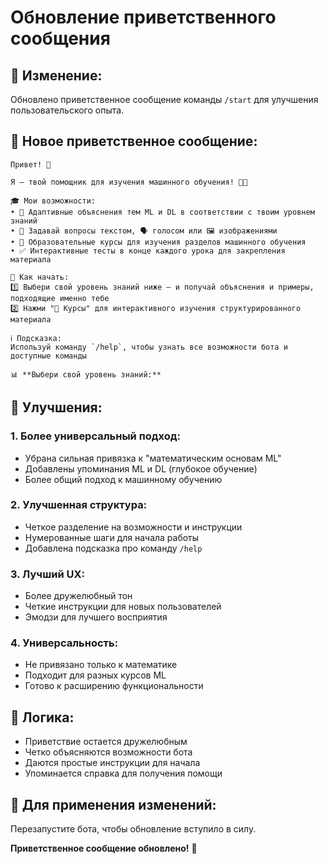 # Обновление приветственного сообщения

## 🔄 **Изменение:**
Обновлено приветственное сообщение команды `/start` для улучшения пользовательского опыта.

## 📝 **Новое приветственное сообщение:**

```
Привет! 👋

Я — твой помощник для изучения машинного обучения! 🤖🧮

🎓 Мои возможности:
• 🎯 Адаптивные объяснения тем ML и DL в соответствии с твоим уровнем знаний  
• 💬 Задавай вопросы текстом, 🗣 голосом или 🖼 изображениями  
• 📖 Образовательные курсы для изучения разделов машинного обучения  
• ✅ Интерактивные тесты в конце каждого урока для закрепления материала  

🚀 Как начать:
1️⃣ Выбери свой уровень знаний ниже — и получай объяснения и примеры, подходящие именно тебе  
2️⃣ Нажми "📖 Курсы" для интерактивного изучения структурированного материала  

ℹ️ Подсказка:  
Используй команду `/help`, чтобы узнать все возможности бота и доступные команды

📊 **Выбери свой уровень знаний:**
```

## 🎯 **Улучшения:**

### **1. Более универсальный подход:**
- Убрана сильная привязка к "математическим основам ML"
- Добавлены упоминания ML и DL (глубокое обучение)
- Более общий подход к машинному обучению

### **2. Улучшенная структура:**
- Четкое разделение на возможности и инструкции
- Нумерованные шаги для начала работы
- Добавлена подсказка про команду `/help`

### **3. Лучший UX:**
- Более дружелюбный тон
- Четкие инструкции для новых пользователей
- Эмодзи для лучшего восприятия

### **4. Универсальность:**
- Не привязано только к математике
- Подходит для разных курсов ML
- Готово к расширению функциональности

## 🔧 **Логика:**
- Приветствие остается дружелюбным
- Четко объясняются возможности бота
- Даются простые инструкции для начала
- Упоминается справка для получения помощи

## 🚀 **Для применения изменений:**
Перезапустите бота, чтобы обновление вступило в силу.

**Приветственное сообщение обновлено!** 🎉
